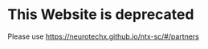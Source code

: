 <!--- 
---
#
# Use the widgets beneath and the content will be
# inserted automagically in the webpage. To make
# this work, you have to use › layout: frontpage
#
layout: frontpage
header: no

widget1:
  title: "Clubs"
  url: '/clubs/'
  image: clubs-thumb.jpg
  text: 'Learn about the Student Clubs currently involved with NeuroTechX.'
  
widget2:
  title: "Competition"
  url: '/competition/'
  image: competition-thumb.JPG
  text: 'Discover the two challenges of the NTX competition 2019.'

widget3:
  title: "Get Started"
  url: '/get-started/'
  image: getstarted-thumb.jpg
  text: 'Get on the right track toward making your own Student Club.'

widget4:
  title: "Curriculum"
  url: '/curriculum/'
  image: curriculum-thumb.JPG
  text: 'What do a new student clubs should focus on?'

widget5:
  title: "FAQ"
  url: '/FAQ/'
  image: faq-thumb.jpg
  text: 'See here for a list of Frequently Asked Questions.'

#
# Use the call for action to show a button on the frontpage
#
# To make internal links, just use a permalink like this
# url: /getting-started/
#
# To style the button in different colors, use no value
# to use the main color or success, alert or secondary.
# To change colors see sass/_01_settings_colors.scss
#

callforaction:
  url: http://eepurl.com/bEQDKX
  text: Subscribe to the NeuroTechX newsletter ›
  style: alert
permalink: /index.html
#
# This is a nasty hack to make the navigation highlight
# this page as active in the topbar navigation
#
homepage: false
---
-->
# This Website is deprecated

Please use <https://neurotechx.github.io/ntx-sc/#/partners>

<!--- 
# NeuroTechX Student Clubs

Neurotechnology has never been this accessible before. We want to catalyze the interest and involvement of skilled students by providing them with a precise goal to work towards and the resources to get there.

The NeuroTechX Student Club Competition promotes interdisciplinary collaboration, preparing the participants for careers and excellence in science, technology, engineering and mathematics (STEM) through self-learning, knowledge sharing, and practical experimentation.

We believe neurotechnology is key to better understanding and to improving who we are. We aim to inspire a whole new generation of neuroengineers, who will be equipped to drive the field forward.
<br />
--->

<!--
![Competition]({{ site.url }}{{ site.baseurl }}/images/2020/NTXSC20_Prizes.png)


<div style="text-align:center">
<hr>
<br />
<h1> NTX Student Club Competition New Date: November 22nd, 2020 </h1>
<br />
<br />
<i>** Also, there will be a special edition in 2021 (from Jan to April 2021) **</i>
<br />
<hr>
</div>


<div style="text-align:center">
	<p>
		<img style="margin: 0 auto; display: block; max-width: 100%;" src="{{ site.url }}{{ site.baseurl }}/images/NTXSC-Comp2021_temp.png" alt="NTXSC22">
	</p>	

<br /><br />

<a href="https://docs.google.com/document/d/1vvV8xXl9qIk3tamZLFtp6ODZFCGc4foXpERsVglyGiE/edit#"> 2021-2022 Competition Details (high-level, more coming soon!)</a><br>

<br /><br />
</div>


<br />
<div style="text-align:center">
<iframe src="https://www.youtube.com/embed/pX7jzKJHXcQ" 
    width="600" 
    height="340"
    frameborder="0" 
    allowfullscreen>
</iframe>
</div>
-->

<!--
<div style="text-align:center">
<strong>The NTX Student Club Competition 2019-2020 is happening on April 19th, 2020! #NTXSC20</strong>

<br/>
<p>
<a href="https://docs.google.com/forms/d/e/1FAIpQLSeaxhwlLR89eAPn3Ms9W8nYgl-0LaxhP2RVrY1GlbPHfuHf4A/viewform?usp=sf_link"> >> Fill this form to participate! << </a>
</p>
</div>
-->
